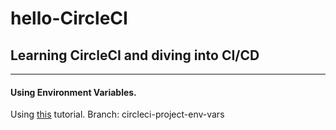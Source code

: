 # hello-CircleCI
## Learning CircleCI and diving into CI/CD

---
#### Using Environment Variables.
Using [this](https://circleci.com/docs/2.0/env-vars/#setting-an-environment-variable-in-a-project) tutorial.
Branch: circleci-project-env-vars